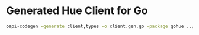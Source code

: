 # Generated Hue Client for Go


```bash
oapi-codegen -generate client,types -o client.gen.go -package gohue ../openhue-api/build/openhue.yaml
```
```
